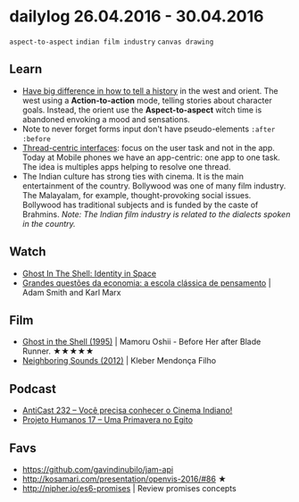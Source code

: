 # dailylog 26.04.2016 - 30.04.2016

`aspect-to-aspect` `indian film industry` `canvas drawing`

## Learn

- [Have big difference in how to tell a history](http://www.cloudscapecomics.com/2011/07/06/an-introduction-to-graphic-novels-sequences/) in the west and orient. The west using a **Action-to-action** mode, telling stories about character goals. Instead, the orient use the **Aspect-to-aspect** witch time is abandoned envoking a mood and sensations.
- Note to never forget forms input don't have pseudo-elements `:after` `:before`
- [Thread-centric interfaces](http://dangrover.com/blog/2016/04/20/bots-wont-replace-apps.html): focus on the user task and not in the app. Today at Mobile phones we have an app-centric: one app to one task. The idea is multiples apps helping to resolve one thread.
- The Indian culture has strong ties with cinema. It is the main entertainment of the country. Bollywood was one of many film industry. The Malayalam, for example, thought-provoking social issues. Bollywood has traditional subjects and is funded by the caste of Brahmins. _Note: The Indian film industry is related to the dialects spoken in the country._

## Watch

- [Ghost In The Shell: Identity in Space](https://www.youtube.com/watch?v=gXTnl1FVFBw)
- [Grandes questões da economia: a escola clássica de pensamento](https://www.youtube.com/watch?v=M4WcIHvtWPY) | Adam Smith and Karl Marx

## Film

- [Ghost in the Shell (1995)](http://letterboxd.com/zehfernandes/film/ghost-in-the-shell/) | Mamoru Oshii - Before Her after Blade Runner. ★★★★★
- [Neighboring Sounds (2012)](http://letterboxd.com/zehfernandes/film/neighboring-sounds/) | Kleber Mendonça Filho

## Podcast

- [AntiCast 232 – Você precisa conhecer o Cinema Indiano!](http://www.b9.com.br/64654/podcasts/anticast/anticast-232-voce-precisa-conhecer-o-cinema-indiano/)
- [Projeto Humanos 17 – Uma Primavera no Egito](http://www.b9.com.br/64540/podcasts/projeto-humanos/projeto-humanos-17-uma-primavera-no-egito-s02e07/)

## Favs

- https://github.com/gavindinubilo/jam-api
- http://kosamari.com/presentation/openvis-2016/#86 ★
- http://nipher.io/es6-promises | Review promises concepts
